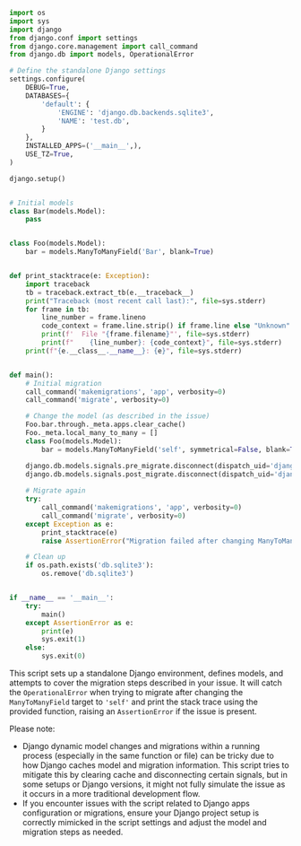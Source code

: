```python
import os
import sys
import django
from django.conf import settings
from django.core.management import call_command
from django.db import models, OperationalError

# Define the standalone Django settings
settings.configure(
    DEBUG=True,
    DATABASES={
        'default': {
            'ENGINE': 'django.db.backends.sqlite3',
            'NAME': 'test.db',
        }
    },
    INSTALLED_APPS=('__main__',),
    USE_TZ=True,
)

django.setup()


# Initial models
class Bar(models.Model):
    pass


class Foo(models.Model):
    bar = models.ManyToManyField('Bar', blank=True)


def print_stacktrace(e: Exception):
    import traceback
    tb = traceback.extract_tb(e.__traceback__)
    print("Traceback (most recent call last):", file=sys.stderr)
    for frame in tb:
        line_number = frame.lineno
        code_context = frame.line.strip() if frame.line else "Unknown"
        print(f'  File "{frame.filename}"', file=sys.stderr)
        print(f"    {line_number}: {code_context}", file=sys.stderr)
    print(f"{e.__class__.__name__}: {e}", file=sys.stderr)


def main():
    # Initial migration
    call_command('makemigrations', 'app', verbosity=0)
    call_command('migrate', verbosity=0)

    # Change the model (as described in the issue)
    Foo.bar.through._meta.apps.clear_cache()
    Foo._meta.local_many_to_many = []
    class Foo(models.Model):
        bar = models.ManyToManyField('self', symmetrical=False, blank=True)

    django.db.models.signals.pre_migrate.disconnect(dispatch_uid='django.contrib.auth.management.create_permissions')
    django.db.models.signals.post_migrate.disconnect(dispatch_uid='django.contrib.auth.management.create_permissions')
    
    # Migrate again
    try:
        call_command('makemigrations', 'app', verbosity=0)
        call_command('migrate', verbosity=0)
    except Exception as e:
        print_stacktrace(e)
        raise AssertionError("Migration failed after changing ManyToManyField target to 'self'") from e

    # Clean up
    if os.path.exists('db.sqlite3'):
        os.remove('db.sqlite3')


if __name__ == '__main__':
    try:
        main()
    except AssertionError as e:
        print(e)
        sys.exit(1)
    else:
        sys.exit(0)
```

This script sets up a standalone Django environment, defines models, and attempts to cover the migration steps described in your issue. It will catch the `OperationalError` when trying to migrate after changing the `ManyToManyField` target to `'self'` and print the stack trace using the provided function, raising an `AssertionError` if the issue is present. 

Please note:
- Django dynamic model changes and migrations within a running process (especially in the same function or file) can be tricky due to how Django caches model and migration information. This script tries to mitigate this by clearing cache and disconnecting certain signals, but in some setups or Django versions, it might not fully simulate the issue as it occurs in a more traditional development flow.
- If you encounter issues with the script related to Django apps configuration or migrations, ensure your Django project setup is correctly mimicked in the script settings and adjust the model and migration steps as needed.